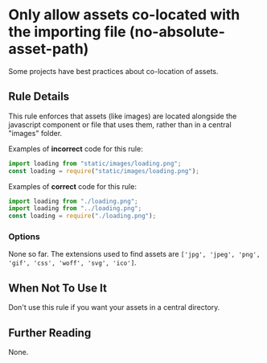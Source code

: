 # Only allow assets co-located with the importing file (no-absolute-asset-path)

Some projects have best practices about co-location of assets.

## Rule Details

This rule enforces that assets (like images) are located alongside the javascript component or file that uses them, rather than in a central "images" folder.

Examples of **incorrect** code for this rule:

```js
import loading from "static/images/loading.png";
const loading = require("static/images/loading.png");
```

Examples of **correct** code for this rule:

```js
import loading from "./loading.png";
import loading from "../loading.png";
const loading = require("./loading.png");
```

### Options

None so far. The extensions used to find assets are `['jpg', 'jpeg', 'png', 'gif', 'css', 'woff', 'svg', 'ico']`.

## When Not To Use It

Don't use this rule if you want your assets in a central directory.

## Further Reading

None.
